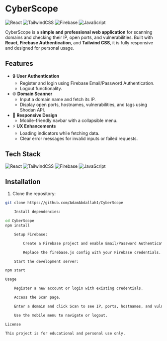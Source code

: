 # CyberScope

![React](https://img.shields.io/badge/React-61DAFB?style=for-the-badge&logo=react&logoColor=black) 
![TailwindCSS](https://img.shields.io/badge/Tailwind%20CSS-06B6D4?style=for-the-badge&logo=tailwind-css&logoColor=white) 
![Firebase](https://img.shields.io/badge/Firebase-FFCA28?style=for-the-badge&logo=firebase&logoColor=black) 
![JavaScript](https://img.shields.io/badge/JavaScript-F7DF1E?style=for-the-badge&logo=javascript&logoColor=black)

CyberScope is a **simple and professional web application** for scanning domains and checking their IP, open ports, and vulnerabilities. Built with **React**, **Firebase Authentication**, and **Tailwind CSS**, it is fully responsive and designed for personal usage.

## **Features**

- 🔒 **User Authentication**
  - Register and login using Firebase Email/Password Authentication.
  - Logout functionality.
- 🌐 **Domain Scanner**
  - Input a domain name and fetch its IP.
  - Display open ports, hostnames, vulnerabilities, and tags using Shodan API.
- 📱 **Responsive Design**
  - Mobile-friendly navbar with a collapsible menu.
- ⚡ **UX Enhancements**
  - Loading indicators while fetching data.
  - Clear error messages for invalid inputs or failed requests.

## **Tech Stack**

![React](https://img.shields.io/badge/React-61DAFB?style=flat-square&logo=react&logoColor=black)
![TailwindCSS](https://img.shields.io/badge/TailwindCSS-06B6D4?style=flat-square&logo=tailwind-css&logoColor=white)
![Firebase](https://img.shields.io/badge/Firebase-FFCA28?style=flat-square&logo=firebase&logoColor=black)
![JavaScript](https://img.shields.io/badge/JavaScript-F7DF1E?style=flat-square&logo=javascript&logoColor=black)

## **Installation**

1. Clone the repository:

```bash
git clone https://github.com/AdamAbdallah1/CyberScope

    Install dependencies:

cd CyberScope
npm install

    Setup Firebase:

        Create a Firebase project and enable Email/Password Authentication.

        Replace the firebase.js config with your Firebase credentials.

    Start the development server:

npm start

Usage

    Register a new account or login with existing credentials.

    Access the Scan page.

    Enter a domain and click Scan to see IP, ports, hostnames, and vulnerabilities.

    Use the mobile menu to navigate or logout.

License

This project is for educational and personal use only.

